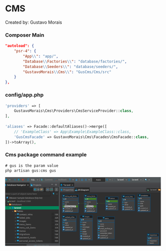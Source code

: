 # CMS

Created by: Gustavo Morais

### Composer Main
```json
"autoload": {
    "psr-4": {
        "App\\": "app/",
        "Database\\Factories\\": "database/factories/",
        "Database\\Seeders\\": "database/seeders/",
        "GustavoMorais\\Cms\\": "GusCms/Cms/src"
    }
},
```

### config/app.php
```php
'providers' => [
    GustavoMorais\Cms\Providers\CmsServiceProvider::class,
],

'aliases' => Facade::defaultAliases()->merge([
    // 'ExampleClass' => App\Example\ExampleClass::class,
    'GusCmsFacade' => GustavoMorais\Cms\Facades\CmsFacade::class,
])->toArray(),
```

### Cms package command example
```
# gus is the param value
php artisan gus:cms gus
```

![](./imgs/cmsDb1.png)
